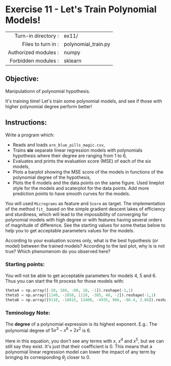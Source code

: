 # Exercise 11 - Let's Train Polynomial Models! 

|                         |                      |
| -----------------------:| -------------------- |
|   Turn-in directory :   |  ex11/               |
|   Files to turn in :    |  polynomial_train.py |
|   Authorized modules :  |  numpy               |
|   Forbidden modules :   |  sklearn             |

## Objective:
Manipulationn of polynomial hypothesis.

It's training time!
Let's train some polynomial models, and see if those with higher polynomial degree perform better!

## Instructions:
Write a program which:
- Reads and loads `are_blue_pills_magic.csv`,
- Trains **six** separate linear regression models with polynomials hypothesis where their degree are ranging from 1 to 6,
- Evaluates and prints the evaluation score (MSE) of each of the six models,
- Plots a barplot showing the MSE score of the models in functions of the polynomial degree of the hypothesis,
- Plots the 6 models and the data points on the same figure. Used lineplot style for the models and scaterplot for the data points. Add more prediction points to have smooth curves for the models.

You will used `Micrograms` as feature and `Score` as target. The implementation of the method `fit_` based on the simple gradient descent lakes of efficiency and sturdiness, which will lead to the impossibility of converging for polynomial models with high degree or with features having several orders of magnitude of difference. See the starting values for some thetas below to help you to get acceptable parameters values for the models.


According to your evaluation scores only, what is the best hypothesis (or model) between the trained models? According to the last plot, why is is not true? Which phenomenom do you observed here?

### Starting points:
You will not be able to get acceptable parameters for models 4, 5 and 6. Thus you can start the fit process for those models with:
```python
theta4 = np.array([-20, 160, -80, 10, -1]).reshape(-1,1)
theta5 = np.array([1140, -1850, 1110, -305, 40, -2]).reshape(-1,1)
theta6 = np.array([9110, -18015, 13400, -4935, 966, -96.4, 3.86]).reshape(-1,1)
```

### Teminology Note:  

The **degree** of a polynomial expression is its highest exponent.
E.g.: The polynomial degree of $5x^3 - x^6 + 2 x^2$ is $6$.

Here in this equation, you don't see any terms with $x$, $x^4$ and $x^5$, but we can still say they exist. It's just that their coefficient is $0$. This means that a polynomial linear regression model can lower the impact of any term by bringing its corresponding $\theta_j$ closer to $0$.